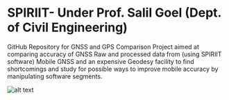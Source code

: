 # SPIRIIT- Under Prof. Salil Goel (Dept. of Civil Engineering)
GitHub Repository for GNSS and GPS Comparison Project aimed at comparing accuracy of GNSS Raw and processed data from (using SPIRIIT software) Mobile GNSS and an expensive Geodesy facility to find shortcomings and study for possible ways to improve mobile accuracy by manipulating software segments.

![alt text](https://t4.ftcdn.net/jpg/01/74/67/67/360_F_174676713_s4LCAvXSIGa7K2EHsbvhGr14zJfP1LJj.jpg)
